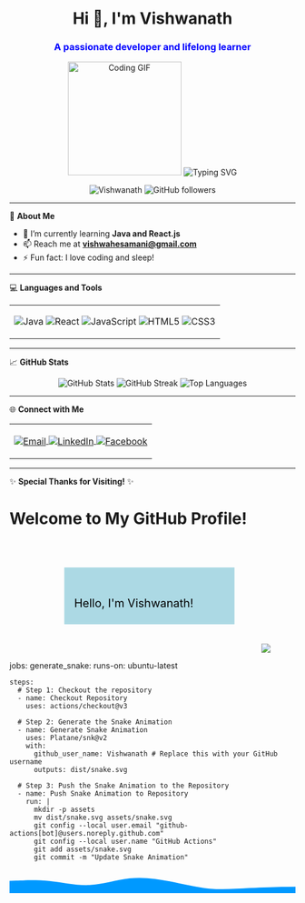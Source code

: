 <h1 align="center">Hi 👋, I'm Vishwanath</h1>
<p align="center"><h3 align="center" style="color: blue;">A passionate developer and lifelong learner</h3>

<p align="center">
  <img src="https://media.giphy.com/media/L8K62iTDkzGX6/giphy.gif" width="200" alt="Coding GIF" />
  <img src="https://readme-typing-svg.herokuapp.com?font=Fira+Code&weight=500&size=24&pause=1000&color=32A2F2&center=true&width=435&lines=Welcome+to+my+GitHub!;I+love+to+code+and;sleep+a+lot!+" alt="Typing SVG" />
</p>


<p align="center">
  <img src="https://komarev.com/ghpvc/?username=Vishwanath&label=Profile%20views&color=0e75b6&style=flat" alt="Vishwanath" />
  <img src="https://img.shields.io/github/followers/Vishwanath?label=Followers&style=social" alt="GitHub followers" />
</p>


---


🌟 **About Me**

- 🌱 I’m currently learning **Java and React.js**
- 📫 Reach me at **vishwahesamani@gmail.com**
- ⚡ Fun fact: I love coding and sleep!


---


💻 **Languages and Tools**

<table>
<tr>
<td>
<p align="center">
  <img src="https://img.icons8.com/color/48/000000/java-coffee-cup-logo--v1.png" alt="Java" />
  <img src="https://img.icons8.com/color/48/000000/react-native.png" alt="React" />
  <img src="https://img.icons8.com/color/48/000000/javascript--v1.png" alt="JavaScript" />
  <img src="https://img.icons8.com/color/48/000000/html-5--v1.png" alt="HTML5" />
  <img src="https://img.icons8.com/color/48/000000/css3.png" alt="CSS3" />
</p>
</tr>
</td>
</table>


---


📈 **GitHub Stats**

<p align="center">
  <img src="https://github-readme-stats.vercel.app/api?username=Vishwanath&show_icons=true&theme=radical" alt="GitHub Stats" />
  <img src="https://github-readme-streak-stats.herokuapp.com/?user=Vishwanath&theme=radical"
alt="GitHub Streak" />
  <img src="https://github-readme-stats.vercel.app/api/top-langs/?username=Vishwanath&layout=compact&theme=radical" alt="Top Languages" />
</p>


---


🌐 **Connect with Me**

<table>
<tr>
<td>
<p align="center">
  <a href="mailto:vishwahesamani@gmail.com">
    <img align="center" src="https://img.icons8.com/color/48/000000/gmail-new.png" alt="Email" />
  </a>
  <a href="https://www.linkedin.com/in/vishwanath-h-300b63251/">
    <img align="center" src="https://img.icons8.com/color/48/000000/linkedin.png" alt="LinkedIn" />
  </a>
<a
href="https://www.facebook.com/profile.php?id=100079006017428&mibextid=ZbWKwL">
<img align="center"
src="https://images.app.goo.gl/aoHenLy8hWFPMn3M9.png"
alt="Facebook"/>
</a>
</p>
</tr>
</td>
</table>


---


✨ **Special Thanks for Visiting!** ✨

# Welcome to My GitHub Profile!

<p align="center">
  <svg width="400" height="200" xmlns="http://www.w3.org/2000/svg">
    <rect x="50" y="50" width="300" height="100" fill="lightblue">
      <animate attributeName="x" from="50" to="150" dur="2s" repeatCount="indefinite" />
      <animate attributeName="fill" from="lightblue" to="lightgreen" dur="2s" repeatCount="indefinite" />
    </rect>
    <text x="70" y="120" font-size="20" fill="black">Hello, I'm Vishwanath!</text<p align="center">
  <img src="name: Snake Animation

on:
  schedule:
    - cron: "0 0 * * *" # Runs daily at midnight UTC
  workflow_dispatch: # Allows manual triggering of the workflow

jobs:
  generate_snake:
    runs-on: ubuntu-latest

    steps:
      # Step 1: Checkout the repository
      - name: Checkout Repository
        uses: actions/checkout@v3

      # Step 2: Generate the Snake Animation
      - name: Generate Snake Animation
        uses: Platane/snk@v2
        with:
          github_user_name: Vishwanath # Replace this with your GitHub username
          outputs: dist/snake.svg

      # Step 3: Push the Snake Animation to the Repository
      - name: Push Snake Animation to Repository
        run: |
          mkdir -p assets
          mv dist/snake.svg assets/snake.svg
          git config --local user.email "github-actions[bot]@users.noreply.github.com"
          git config --local user.name "GitHub Actions"
          git add assets/snake.svg
          git commit -m "Update Snake Animation"
<svg width="100%" height="100" viewBox="0 0 1200 100" xmlns="http://www.w3.org/2000/svg">
  <path fill="#0099ff" d="M0 49L28 47.7C56 46.3 112 43.7 168 49.3C224 55 280 69 336 66.3C392 63.7 448 44.3 504 38.3C560 32.3 616 39.7 672 50.7C728 61.7 784 76.3 840 81.3C896 86.3 952 81.7 1008 78.7C1064 75.7 1120 74.3 1156 73.7L1200 73L1200 101L1156 101C1120 101 1064 101 1008 101C952 101 896 101 840 101C784 101 728 101 672 101C616 101 560 101 504 101C448 101 392 101 336 101C280 101 224 101 168 101C112 101 56 101 28 101L0 101Z" />
  <animate repeatCount="indefinite" attributeName="d" dur="5s" 
    values="
      M0 49L28 47.7C56 46.3 112 43.7 168 49.3C224 55 280 69 336 66.3C392 63.7 448 44.3 504 38.3C560 32.3 616 39.7 672 50.7C728 61.7 784 76.3 840 81.3C896 86.3 952 81.7 1008 78.7C1064 75.7 1120 74.3 1156 73.7L1200 73L1200 101L1156 101C1120 101 1064 101 1008 101C952 101 896 101 840 101C784 101 728 101 672 101C616 101 560 101 504 101C448 101 392 101 336 101C280 101 224 101 168 101C112 101 56 101 28 101L0 101Z;
      
      M0 35L28 38.7C56 42.3 112 49.7 168 55.3C224 61 280 65 336 63.3C392 61.7 448 54.3 504 52.3C560 50.3 616 53.7 672 62.7C728 71.7 784 86.3 840 87.3C896 88.3 952 75.7 1008 70.7C1064 65.7 1120 68.3 1156 69.7L1200 71L1200 101L1156 101C1120 101 1064 101 1008 101C952 101 896 101 840 101C784 101 728 101 672 101C616 101 560 101 504 101C448 101 392 101 336 101C280 101 224 101 168 101C112 101 56 101 28 101L0 101Z;
      
      M0 49L28 47.7C56 46.3 112 43.7 168 49.3C224 55 280 69 336 66.3C392 63.7 448 44.3 504 38.3C560 32.3 616 39.7 672 50.7C728 61.7 784 76.3 840 81.3C896 86.3 952 81.7 1008 78.7C1064 75.7 1120 74.3 1156 73.7L1200 73L1200 101L1156 101C1120 101 1064 101 1008 101C952 101 896 101 840 101C784 101 728 101 672 101C616 101 560 101 504 101C448 101 392 101 336 101C280 101 224 101 168 101C112 101 56 101 28 101L0 101Z;" 
  />
</svg>

          git push" />
</p>
